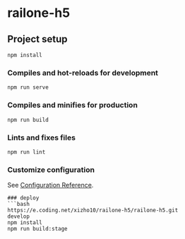 # railone-h5

## Project setup

```
npm install
```

### Compiles and hot-reloads for development

```
npm run serve
```

### Compiles and minifies for production

```
npm run build
```

### Lints and fixes files

```
npm run lint
```

### Customize configuration

See [Configuration Reference](https://cli.vuejs.org/config/).

````
### deploy
```bash
https://e.coding.net/xizho10/railone-h5/railone-h5.git
develop
npm install
npm run build:stage
````
